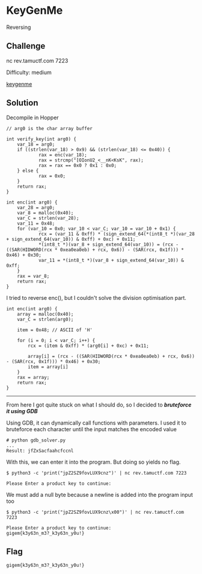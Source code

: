 # KeyGenMe
Reversing

## Challenge 

nc rev.tamuctf.com 7223

Difficulty: medium

[keygenme](keygenme)

## Solution

Decompile in Hopper

	// arg0 is the char array buffer

	int verify_key(int arg0) {
	    var_18 = arg0;
	    if ((strlen(var_18) > 0x9) && (strlen(var_18) <= 0x40)) {
	            rax = enc(var_18);
	            rax = strcmp("[OIonU2_<__nK<KsK", rax);
	            rax = rax == 0x0 ? 0x1 : 0x0;
	    } else {
	            rax = 0x0;
	    }
	    return rax;
	}

	int enc(int arg0) {
	    var_28 = arg0;
	    var_8 = malloc(0x40);
	    var_C = strlen(var_28);
	    var_11 = 0x48;
	    for (var_10 = 0x0; var_10 < var_C; var_10 = var_10 + 0x1) {
	            rcx = (var_11 & 0xff) * (sign_extend_64(*(int8_t *)(var_28 + sign_extend_64(var_10)) & 0xff) + 0xc) + 0x11;
	            *(int8_t *)(var_8 + sign_extend_64(var_10)) = (rcx - ((SAR(HIDWORD(rcx * 0xea0ea0eb) + rcx, 0x6)) - (SAR(rcx, 0x1f))) * 0x46) + 0x30;
	            var_11 = *(int8_t *)(var_8 + sign_extend_64(var_10)) & 0xff;
	    }
	    rax = var_8;
	    return rax;
	}

I tried to reverse enc(), but I couldn't solve the division optimisation part.

	int enc(int arg0) {
	    array = malloc(0x40);
	    var_C = strlen(arg0);
	    
	    item = 0x48; // ASCII of 'H'

	    for (i = 0; i < var_C; i++) {
	        rcx = (item & 0xff) * (arg0[i] + 0xc) + 0x11;

	        array[i] = (rcx - ((SAR(HIDWORD(rcx * 0xea0ea0eb) + rcx, 0x6)) - (SAR(rcx, 0x1f))) * 0x46) + 0x30;
	        item = array[i]
	    }
	    rax = array;
	    return rax;
	}


---

From here I got quite stuck on what I should do, so I decided to ***bruteforce it using GDB***

Using GDB, it can dynamically call functions with parameters. I used it to bruteforce each character until the input matches the encoded value

	# python gdb_solver.py 
	...
	Result: jfZxSacfaahcfccnl

With this, we can enter it into the program. But doing so yields no flag.

	$ python3 -c 'print("jpZ2SZ9fovLUX9cnz")' | nc rev.tamuctf.com 7223

	Please Enter a product key to continue: 

We must add a null byte because a newline is added into the program input too

	$ python3 -c 'print("jpZ2SZ9fovLUX9cnz\x00")' | nc rev.tamuctf.com 7223

	Please Enter a product key to continue: 
	gigem{k3y63n_m3?_k3y63n_y0u!}


## Flag

	gigem{k3y63n_m3?_k3y63n_y0u!}
